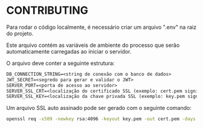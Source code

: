 # CONTRIBUTING

Para rodar o código localmente, é necessário criar um arquivo ".env" na raiz do projeto.

Este arquivo contém as variáveis de ambiente do processo que serão automaticamente carregadas ao iniciar o servidor.

O arquivo deve conter a seguinte estrutura:

```txt
DB_CONNECTION_STRING=<string de conexão com o banco de dados>
JWT_SECRET=<segredo para gerar e validar o JWT>
SERVER_PORT=<porta de acesso ao servidor>
SERVER_SSL_CRT=<localização do certificado SSL (exemplo: cert.pem significa que o certificado está na raiz do projeto com o nome cert.pem)>
SERVER_SSL_KEY=<localização da chave privada SSL (exemplo: key.pem significa que o certificado está na raiz do projeto com o nome key.pem)>
```

Um arquivo SSL auto assinado pode ser gerado com o seguinte comando:

```bash
openssl req -x509 -newkey rsa:4096 -keyout key.pem -out cert.pem -days 365 -nodes
```